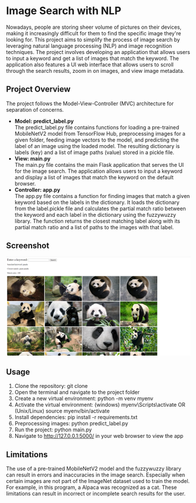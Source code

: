 # Image Search with NLP

Nowadays, people are storing sheer volume of pictures on their devices, making it increasingly difficult  for them to find the specific image they're looking for. This project aims to simplify the process of image search by leveraging natural language processing (NLP) and image recognition techniques. The project involves developing an application that allows users to input a keyword and get a list of images that match the keyword. The application also features a UI web interface that allows users to scroll through the search results, zoom in on images, and view image metadata.

## Project Overview
The project follows the Model-View-Controller (MVC) architecture for separation of concerns. 
- **Model: predict_label.py**\
The predict_label.py file contains functions for loading a pre-trained MobileNetV2 model from TensorFlow Hub, preprocessing images for a given folder, feeding image vectors to the model, and predicting the label of an image using the loaded model. The resulting dictionary is labels (key) and a list of image paths (value) stored in a pickle file.
- **View: main.py**\
The main.py file contains the main Flask application that serves the UI for the image search. The application allows users to input a keyword and display a list of images that match the keyword on the default browser. 
- **Controller: app.py**\
The app.py file contains a function for finding images that match a given keyword based on the labels in the dictionary. It loads the dictionary from the label.pickle file and calculates the partial match ratio between the keyword and each label in the dictionary using the fuzzywuzzy library. The function returns the closest matching label along with its partial match ratio and a list of paths to the images with that label.

## Screenshot
![alt text](Screenshot1.png)

## Usage
1. Clone the repository: git clone 
2. Open the terminal and navigate to the project folder
3. Create a new virtual environment: python -m venv myenv
4. Activate the virtual environment: (windows) myenv\Scripts\activate OR (Unix/Linux) source myenv/bin/activate
5. Install dependencies: pip install -r requirements.txt
6. Preprocessing images: python predict_label.py
7. Run the project: python main.py
8. Navigate to http://127.0.0.1:5000/ in your web browser to view the app

## Limitations
The use of a pre-trained MobileNetV2 model and the fuzzywuzzy library can result in errors and inaccuracies in the image search. Especially when certain images are not part of the ImageNet dataset used to train the model. For example, in this program, a Alpaca was recognized as a cat. These limitations can result in incorrect or incomplete search results for the user.

